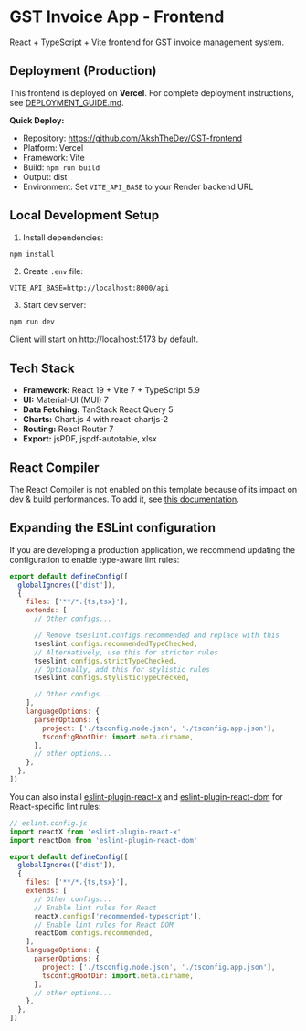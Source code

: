 # GST Invoice App - Frontend

React + TypeScript + Vite frontend for GST invoice management system.

## Deployment (Production)

This frontend is deployed on **Vercel**. For complete deployment instructions, see [DEPLOYMENT_GUIDE.md](../../DEPLOYMENT_GUIDE.md).

**Quick Deploy:**
- Repository: https://github.com/AkshTheDev/GST-frontend
- Platform: Vercel
- Framework: Vite
- Build: `npm run build`
- Output: dist
- Environment: Set `VITE_API_BASE` to your Render backend URL

## Local Development Setup

1. Install dependencies:
```bash
npm install
```

2. Create `.env` file:
```
VITE_API_BASE=http://localhost:8000/api
```

3. Start dev server:
```bash
npm run dev
```

Client will start on http://localhost:5173 by default.

## Tech Stack

- **Framework:** React 19 + Vite 7 + TypeScript 5.9
- **UI:** Material-UI (MUI) 7
- **Data Fetching:** TanStack React Query 5
- **Charts:** Chart.js 4 with react-chartjs-2
- **Routing:** React Router 7
- **Export:** jsPDF, jspdf-autotable, xlsx

## React Compiler

The React Compiler is not enabled on this template because of its impact on dev & build performances. To add it, see [this documentation](https://react.dev/learn/react-compiler/installation).

## Expanding the ESLint configuration

If you are developing a production application, we recommend updating the configuration to enable type-aware lint rules:

```js
export default defineConfig([
  globalIgnores(['dist']),
  {
    files: ['**/*.{ts,tsx}'],
    extends: [
      // Other configs...

      // Remove tseslint.configs.recommended and replace with this
      tseslint.configs.recommendedTypeChecked,
      // Alternatively, use this for stricter rules
      tseslint.configs.strictTypeChecked,
      // Optionally, add this for stylistic rules
      tseslint.configs.stylisticTypeChecked,

      // Other configs...
    ],
    languageOptions: {
      parserOptions: {
        project: ['./tsconfig.node.json', './tsconfig.app.json'],
        tsconfigRootDir: import.meta.dirname,
      },
      // other options...
    },
  },
])
```

You can also install [eslint-plugin-react-x](https://github.com/Rel1cx/eslint-react/tree/main/packages/plugins/eslint-plugin-react-x) and [eslint-plugin-react-dom](https://github.com/Rel1cx/eslint-react/tree/main/packages/plugins/eslint-plugin-react-dom) for React-specific lint rules:

```js
// eslint.config.js
import reactX from 'eslint-plugin-react-x'
import reactDom from 'eslint-plugin-react-dom'

export default defineConfig([
  globalIgnores(['dist']),
  {
    files: ['**/*.{ts,tsx}'],
    extends: [
      // Other configs...
      // Enable lint rules for React
      reactX.configs['recommended-typescript'],
      // Enable lint rules for React DOM
      reactDom.configs.recommended,
    ],
    languageOptions: {
      parserOptions: {
        project: ['./tsconfig.node.json', './tsconfig.app.json'],
        tsconfigRootDir: import.meta.dirname,
      },
      // other options...
    },
  },
])
```

